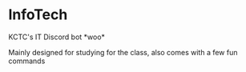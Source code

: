 # InfoTech

KCTC's IT Discord bot \*woo\*

Mainly designed for studying for the class, also comes with a few fun commands
